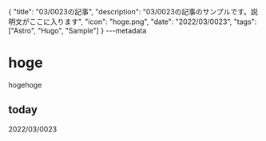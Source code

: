 {
  "title": "03/0023の記事",
  "description": "03/0023の記事のサンプルです。説明文がここに入ります",
  "icon": "hoge.png",
  "date": "2022/03/0023",
  "tags": ["Astro", "Hugo", "Sample"]
}
---metadata

# hoge
hogehoge

## today
2022/03/0023